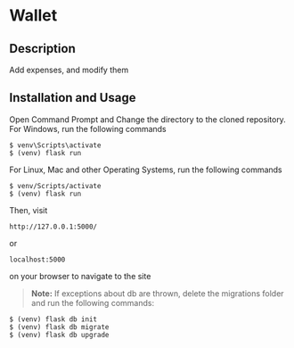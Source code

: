 # Wallet
## Description
Add expenses, and modify them
## Installation and Usage
Open Command Prompt and Change the directory to the cloned repository.
For Windows, run the following commands
```
$ venv\Scripts\activate
$ (venv) flask run
``` 
For Linux, Mac and other Operating Systems, run the following commands
```
$ venv/Scripts/activate
$ (venv) flask run
``` 
Then, visit
```
http://127.0.0.1:5000/
```
or
```
localhost:5000
```
on your browser to navigate to the site

> **Note:** If exceptions about db are thrown, delete the migrations folder and run the following commands:
 ```
$ (venv) flask db init
$ (venv) flask db migrate
$ (venv) flask db upgrade
```
